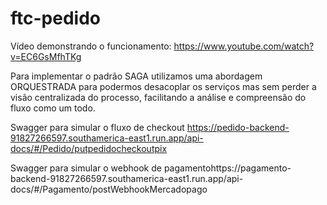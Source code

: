 # ftc-pedido

Vídeo demonstrando o funcionamento: https://www.youtube.com/watch?v=EC6GsMfhTKg

Para implementar o padrão SAGA utilizamos uma abordagem ORQUESTRADA para podermos desacoplar os serviços mas sem perder a visão centralizada do processo, facilitando a análise e compreensão do fluxo como um todo.

Swagger para simular o fluxo de checkout https://pedido-backend-91827266597.southamerica-east1.run.app/api-docs/#/Pedido/putpedidocheckoutpix

Swagger para simular o webhook de pagamentohttps://pagamento-backend-91827266597.southamerica-east1.run.app/api-docs/#/Pagamento/postWebhookMercadopago